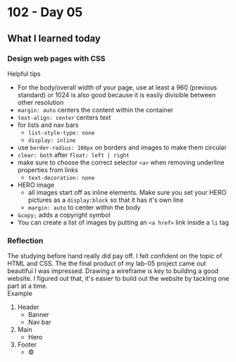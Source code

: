 # 102 - Day 05

## What I learned today

### Design web pages with CSS

Helpful tips
- For the body/overall width of your page, use at least a 960 (previous standard) or 1024 is also good because it is easily divisible between other resolution
- `margin: auto` centers the content within the container
- `text-align: center` centers text
- for lists and nav bars
    - `list-style-type: none`
    - `display: inline`
- use `border-radius: 100px` on borders and images to make them circular
- `clear: both` after `float: left | right`
- make sure to choose the correct selector `<a>` when removing underline properties from links
    - `text-decoration: none`
- HERO image    
    - all images start off as inline elements. Make sure you set your HERO pictures as a `display:block` so that it has it's own line
    - `margin: auto` to center within the body
- `&copy;` adds a copyright symbol
- You can create a list of images by putting an `<a href>` link inside a `li` tag

### Reflection
  
The studying before hand really did pay off. I felt confident on the topic of HTML and CSS. The the final product of my lab-05 project came out beautiful I was impressed. Drawing a wireframe is key to building a good website. I figured out that, it's easier to build out the website by tackling one part at a time.  
Example
1. Header
    - Banner
    - Nav bar
2. Main
    - Hero
3. Footer
    - &copy;
